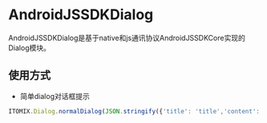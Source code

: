 # AndroidJSSDKDialog


AndroidJSSDKDialog是基于native和js通讯协议AndroidJSSDKCore实现的Dialog模块。

## 使用方式


* 简单dialog对话框提示

```javascript
ITOMIX.Dialog.normalDialog(JSON.stringify({'title': 'title','content': 'content','positiveText': 'Sure','negativeText': 'Cancel'}), function(params){ITOMIX.Common.toast(JSON.stringify({'content':JSON.stringify(params)}), function(){});});
```
 